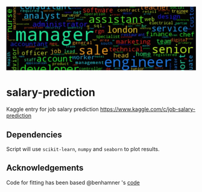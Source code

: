 ![Word Art](./banner.png)


salary-prediction
====================

Kaggle entry for job salary prediction https://www.kaggle.com/c/job-salary-prediction


## Dependencies

Script will use `scikit-learn`, `numpy` and `seaborn` to plot results.

## Acknowledgements

Code for fitting has been based @benhamner 's [code](https://github.com/benhamner/JobSalaryPrediction/tree/RandomForestBenchmark)
